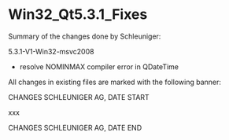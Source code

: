 # Win32_Qt5.3.1_Fixes
Summary of the changes done by Schleuniger:

5.3.1-V1-Win32-msvc2008
- resolve NOMINMAX compiler error in QDateTime

All changes in existing files are marked with the following banner:

CHANGES SCHLEUNIGER AG, DATE START

xxx

CHANGES SCHLEUNIGER AG, DATE END


